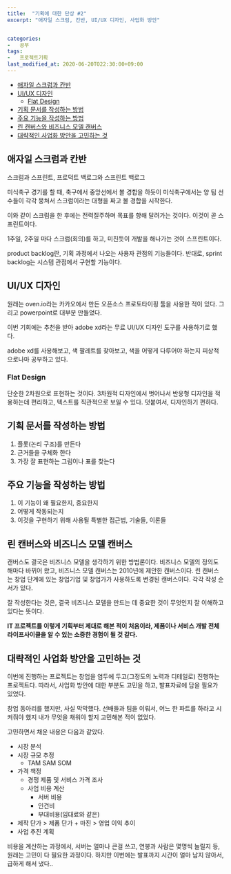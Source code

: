 ```yaml
---
title:  "기획에 대한 단상 #2"
excerpt: "애자일 스크럼, 칸반, UI/UX 디자인, 사업화 방안"


categories:
-   공부
tags:
-   프로젝트기획
last_modified_at: 2020-06-20TO22:30:00+09:00
---
```


- [애자일 스크럼과 칸반](#애자일-스크럼과-칸반)
- [UI/UX 디자인](#uiux-디자인)
  - [Flat Design](#flat-design)
- [기획 문서를 작성하는 방법](#기획-문서를-작성하는-방법)
- [주요 기능을 작성하는 방법](#주요-기능을-작성하는-방법)
- [린 캔버스와 비즈니스 모델 캔버스](#린-캔버스와-비즈니스-모델-캔버스)
- [대략적인 사업화 방안을 고민하는 것](#대략적인-사업화-방안을-고민하는-것)


## 애자일 스크럼과 칸반

스크럼과 스프린트,
프로덕트 백로그와 스프린트 백로그

미식축구 경기를 할 때, 축구에서 중앙선에서 볼 경합을 하듯이 미식축구에서는 양 팀 선수들이 각각 뭉쳐서 스크럼이라는 대형을 짜고 볼 경합을 시작한다.

이와 같이 스크럼을 한 후에는 전력질주하며 목표를 향해 달려가는 것이다. 이것이 곧 스프린트이다.

1주일, 2주일 마다 스크럼(회의)를 하고,
미친듯이 개발을 해나가는 것이 스프린트이다.

product backlog란, 기획 과정에서 나오는 사용자 관점의 기능들이다. 반대로, sprint backlog는 시스템 관점에서 구현할 기능이다.

## UI/UX 디자인

원래는 oven.io라는 카카오에서 만든 오픈소스 프로토타이핑 툴을 사용한 적이 있다. 그리고 powerpoint로 대부분 만들었다.

이번 기회에는 추천을 받아 adobe xd라는 무료 UI/UX 디자인 도구를 사용하기로 했다.

adobe xd를 사용해보고,
색 팔레트를 찾아보고,
색을 어떻게 다루어야 하는지 피상적으로나마 공부하고 있다.

### Flat Design

단순한 2차원으로 표현하는 것이다.
3차원적 디자인에서 벗어나서
반응형 디자인을 적용하는데 편리하고,
텍스트를 직관적으로 보일 수 있다.
덧붙여서, 디자인하기 편하다.

## 기획 문서를 작성하는 방법

1. 플롯(논리 구조)를 만든다
2. 근거들을 구체화 한다
3. 가장 잘 표현하는 그림이나 표를 찾는다

## 주요 기능을 작성하는 방법

1. 이 기능이 왜 필요한지, 중요한지
2. 어떻게 작동되는지
3. 이것을 구현하기 위해 사용될 특별한 접근법, 기술들, 이론들

## 린 캔버스와 비즈니스 모델 캔버스

캔버스도 결국은 비즈니스 모델을 생각하기 위한 방법론이다.
비즈니스 모델의 정의도 해마다 바뀌어 왔고,
비즈니스 모델 캔버스는 2010년에 제안한 캔버스이다.
린 캔버스는 창업 단계에 있는 창업기업 및 창업가가 사용하도록 변경된 캔버스이다.
각각 작성 순서가 있다.

잘 작성한다는 것은, 결국 비즈니스 모델을 만드는 데 중요한 것이 무엇인지 잘 이해하고 있다는 뜻이다.

**IT 프로젝트를 이렇게 기획부터 제대로 해본 적이 처음이라, 제품이나 서비스 개발 전체 라이프사이클을 알 수 있는 소중한 경험이 될 것 같다.**

## 대략적인 사업화 방안을 고민하는 것

이번에 진행하는 프로젝트는 창업을 염두에 두고(그정도의 노력과 디테일로) 진행하는 프로젝트다.
따라서, 사업화 방안에 대한 부분도 고민을 하고, 발표자료에 담을 필요가 있었다.

창업 동아리를 했지만, 사실 막막했다.
선배들과 팀을 이뤄서, 어느 한 파트를 하라고 시켜줘야 했지 내가 무엇을 채워야 할지 고민해본 적이 없었다.

고민하면서 채운 내용은 다음과 같았다.

- 시장 분석
- 시장 규모 추정
  - TAM SAM SOM
- 가격 책정
  - 경쟁 제품 및 서비스 가격 조사
  - 사업 비용 계산
    - 서버 비용
    - 인건비
    - 부대비용(임대료와 같은)
- 제작 단가 > 제품 단가 + 마진 > 영업 이익 추이
- 사업 추진 계획
  
비용을 계산하는 과정에서, 서버는 얼마나 큰걸 쓰고, 연봉과 사람은 몇명씩 늘릴지 등, 
원래는 고민이 다 필요한 과정이다.
하지만 이번에는 발표까지 시간이 얼마 남지 않아서,
급하게 해서 냈다..
